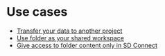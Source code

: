 # Use cases

- [Transfer your data to another project](./sd-connect-use-case-transfer-data.md)
- [Use folder as your shared workspace](./sd-connect-use-case-workspace.md)
- [Give access to folder content only in SD Connect](./sd-connect-use-case-read-to-sd-desktop.md)
